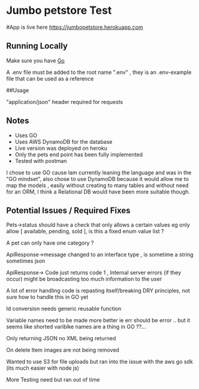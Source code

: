 
# Jumbo petstore Test

#App is live here https://jumbopetstore.herokuapp.com

## Running Locally
Make sure you have [Go](http://golang.org/doc/install) 

A .env file must be added to the root name ".env" , they is an .env-example file that can be used as a reference 

##Usage

"application/json" header required for requests 

## Notes

 * Uses GO
 * Uses AWS DynamoDB for the database
 * Live version was deployed on heroku 
 * Only the pets end point has been fully implemented 
 * Tested with postman
 
 I chose to use GO cause Iam currently leaning the language and was in the "GO mindset", also chose to use 
 DynamoDB because it would allow me to map the models , easily without creating to many tables and without need for an ORM,
 I think a Relational DB would have been more suitable though.
 
 
 ## Potential Issues / Required Fixes
 
 Pets->status should have a check that only allows a certain values eg only allow [ available, pending, sold ], is this a fixed enum value list ?
 
 A pet can only have one category ? 
 
 ApiResponse->message changed to an interface type , is sometime a string sometimes json 
 
 ApiResponse-> Code just returns  code 1 , Internal server errors (if they occur) might be broadcasting too much information to the user
 
 A lot of error handling code is repasting itself/breaking DRY principles, not sure how to handle this in GO yet
 
 Id conversion needs generic reusable function 
 
 Variable names need to be made more better ie err should be error .. but it seems like shorted variblke names are a thing in GO ??...
 
 Only returning JSON no XML being returned 
 
 On delete Item images are not being removed 
 
 Wanted to use S3 for file uploads but ran into the issue with the aws go sdk (its much easier with node js) 
 
 More Testing need but ran out of time 
 
 
 
